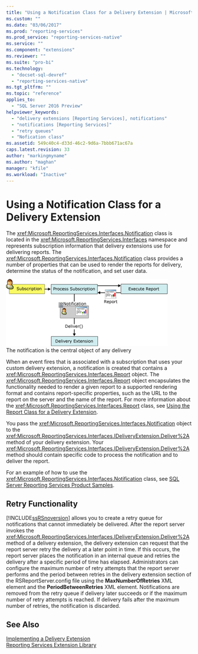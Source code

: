```yaml
---
title: "Using a Notification Class for a Delivery Extension | Microsoft Docs"
ms.custom: ""
ms.date: "03/06/2017"
ms.prod: "reporting-services"
ms.prod_service: "reporting-services-native"
ms.service: ""
ms.component: "extensions"
ms.reviewer: ""
ms.suite: "pro-bi"
ms.technology: 
  - "docset-sql-devref"
  - "reporting-services-native"
ms.tgt_pltfrm: ""
ms.topic: "reference"
applies_to: 
  - "SQL Server 2016 Preview"
helpviewer_keywords: 
  - "delivery extensions [Reporting Services], notifications"
  - "notifications [Reporting Services]"
  - "retry queues"
  - "Nofication class"
ms.assetid: 549c40c4-d33d-46c2-9d6a-7bbb671ac67a
caps.latest.revision: 33
author: "markingmyname"
ms.author: "maghan"
manager: "kfile"
ms.workload: "Inactive"
---
```

# Using a Notification Class for a Delivery Extension
  The <xref:Microsoft.ReportingServices.Interfaces.Notification> class is located in the <xref:Microsoft.ReportingServices.Interfaces> namespace and represents subscription information that delivery extensions use for delivering reports. The <xref:Microsoft.ReportingServices.Interfaces.Notification> class provides a number of properties that can be used to render the reports for delivery, determine the status of the notification, and set user data.  
  
 ![Report notification process](../../../reporting-services/extensions/delivery-extension/media/bk-ext-03.gif "Report notification process")  
The notification is the central object of any delivery  
  
 When an event fires that is associated with a subscription that uses your custom delivery extension, a notification is created that contains a <xref:Microsoft.ReportingServices.Interfaces.Report> object. The <xref:Microsoft.ReportingServices.Interfaces.Report> object encapsulates the functionality needed to render a given report to a supported rendering format and contains report-specific properties, such as the URL to the report on the server and the name of the report. For more information about the <xref:Microsoft.ReportingServices.Interfaces.Report> class, see [Using the Report Class for a Delivery Extension](../../../reporting-services/extensions/delivery-extension/using-the-report-class-for-a-delivery-extension.md).  
  
 You pass the <xref:Microsoft.ReportingServices.Interfaces.Notification> object to the <xref:Microsoft.ReportingServices.Interfaces.IDeliveryExtension.Deliver%2A> method of your delivery extension. Your <xref:Microsoft.ReportingServices.Interfaces.IDeliveryExtension.Deliver%2A> method should contain specific code to process the notification and to deliver the report.  
  
 For an example of how to use the <xref:Microsoft.ReportingServices.Interfaces.Notification> class, see [SQL Server Reporting Services Product Samples](http://go.microsoft.com/fwlink/?LinkId=177889).  
  
## Retry Functionality  
 [!INCLUDE[ssRSnoversion](../../../includes/ssrsnoversion-md.md)] allows you to create a retry queue for notifications that cannot immediately be delivered. After the report server invokes the <xref:Microsoft.ReportingServices.Interfaces.IDeliveryExtension.Deliver%2A> method of a delivery extension, the delivery extension can request that the report server retry the delivery at a later point in time. If this occurs, the report server places the notification in an internal queue and retries the delivery after a specific period of time has elapsed. Administrators can configure the maximum number of retry attempts that the report server performs and the period between retries in the delivery extension section of the RSReportServer.config file using the **MaxNumberOfRetries** XML element and the **PeriodBetweenRetries** XML element. Notifications are removed from the retry queue if delivery later succeeds or if the maximum number of retry attempts is reached. If delivery fails after the maximum number of retries, the notification is discarded.  
  
## See Also  
 [Implementing a Delivery Extension](../../../reporting-services/extensions/delivery-extension/implementing-a-delivery-extension.md)   
 [Reporting Services Extension Library](../../../reporting-services/extensions/reporting-services-extension-library.md)  
  
  
